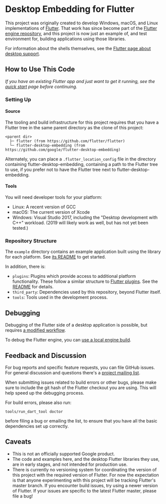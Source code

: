 # Desktop Embedding for Flutter

This project was originally created to develop Windows, macOS, and Linux
implementations of [Flutter](https://github.com/flutter/flutter). That work has
since become part of the
[Flutter engine repository](https://github.com/flutter/engine), and this
project is now just an example of, and test environment for, building
applications using those libraries.

For information about the shells themselves, see the [Flutter page about
desktop support](https://github.com/flutter/flutter/wiki/Desktop-shells).

## How to Use This Code

_If you have an existing Flutter app and just want to get it running, see
the [quick start](Quick-Start.md) page before continuing._

### Setting Up

#### Source

The tooling and build infrastructure for this project requires that you have
a Flutter tree in the same parent directory as the clone of this project:

```
<parent dir>
  ├─ flutter (from https://github.com/flutter/flutter)
  └─ flutter-desktop-embedding (from https://github.com/google/flutter-desktop-embedding)
```

Alternately, you can place a `.flutter_location_config` file in the directory
containing flutter-desktop-embedding, containing a path to the Flutter tree to
use, if you prefer not to have the Flutter tree next to
flutter-desktop-embedding.

#### Tools

You will need developer tools for your platform:
* Linux: A recent version of GCC
* macOS: The current version of Xcode
* Windows: Visual Studio 2017, including the "Desktop development with C++" workload.
  (2019 will likely work as well, but has not yet been tested.)

### Repository Structure

The `example` directory contains an example application built using the library
for each platform. See [its README](example/README.md) to get started.

In addition, there is:
* `plugins`: Plugins which provide access to additional platform functionality.
  These follow a similar structure to [Flutter
  plugins](https://flutter.io/developing-packages/). See the
  [README](plugins/README.md) for details.
* `third_party`: Dependencies used by this repository, beyond Flutter itself.
* `tools`: Tools used in the development process.

## Debugging

Debugging of the Flutter side of a desktop application is possible, but requires
[a modified workflow](Debugging.md).

To debug the Flutter engine, you can [use a local engine build](LocalEngine.md).

## Feedback and Discussion

For bug reports and specific feature requests, you can file GitHub issues. For
general discussion and questions there's a [project mailing
list](https://groups.google.com/forum/#!forum/flutter-desktop-embedding-dev).

When submitting issues related to build errors or other bugs, please make sure
to include the git hash of the Flutter checkout you are using. This will help
speed up the debugging process.

For build errors, please also run:

```
tools/run_dart_tool doctor
```

before filing a bug or emailing the list, to ensure that you have all the basic
dependencies set up correctly.

## Caveats

* This is not an officially supported Google product.
* The code and examples here, and the desktop Flutter libraries they use, are
  in early stages, and not intended for production use.
* There is currently no versioning system for coordinating the version
  of this project with the required version of Flutter. For now the expectation
  is that anyone experimenting with this project will be tracking Flutter's
  master branch. If you encounter build issues, try using a newer version of
  Flutter. If your issues are specific to the latest Flutter master, please
  file a bug!
